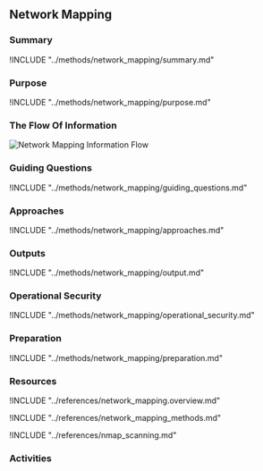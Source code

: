 ## Network Mapping

### Summary
!INCLUDE "../methods/network_mapping/summary.md"

### Purpose
!INCLUDE "../methods/network_mapping/purpose.md"

### The Flow Of Information
![Network Mapping Information Flow](images/info_flows/network_mapping.svg)

### Guiding Questions
!INCLUDE "../methods/network_mapping/guiding_questions.md"

### Approaches
!INCLUDE "../methods/network_mapping/approaches.md"

### Outputs
!INCLUDE "../methods/network_mapping/output.md"

### Operational Security
!INCLUDE "../methods/network_mapping/operational_security.md"

### Preparation
!INCLUDE "../methods/network_mapping/preparation.md"





### Resources
<div class="greybox">
!INCLUDE "../references/network_mapping.overview.md"

!INCLUDE "../references/network_mapping_methods.md"

!INCLUDE "../references/nmap_scanning.md"

</div>

### Activities
